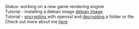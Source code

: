 <DOCTYPE html>
<html>
Status: working on a new game rendering engine 
 
  <div>
    Tutorial - installing a debian image <a href="https://drspineci.github.io/install-debian.text" > debian image </a>
  </div>
  
   <div>
    Tutorial -  <a href="https://drspineci.github.io/encrypt2-0.sh" > encrypting </a> with openssl and  <a href="https://drspineci.github.io/decrypt2-0.sh" > decrypting </a> a folder or file 
  </div>
   <div>
Check out more about me <a href="https://drspineci.github.io/cv.spineci-PDL.txt" > here</a>
  </div>
  </html>

